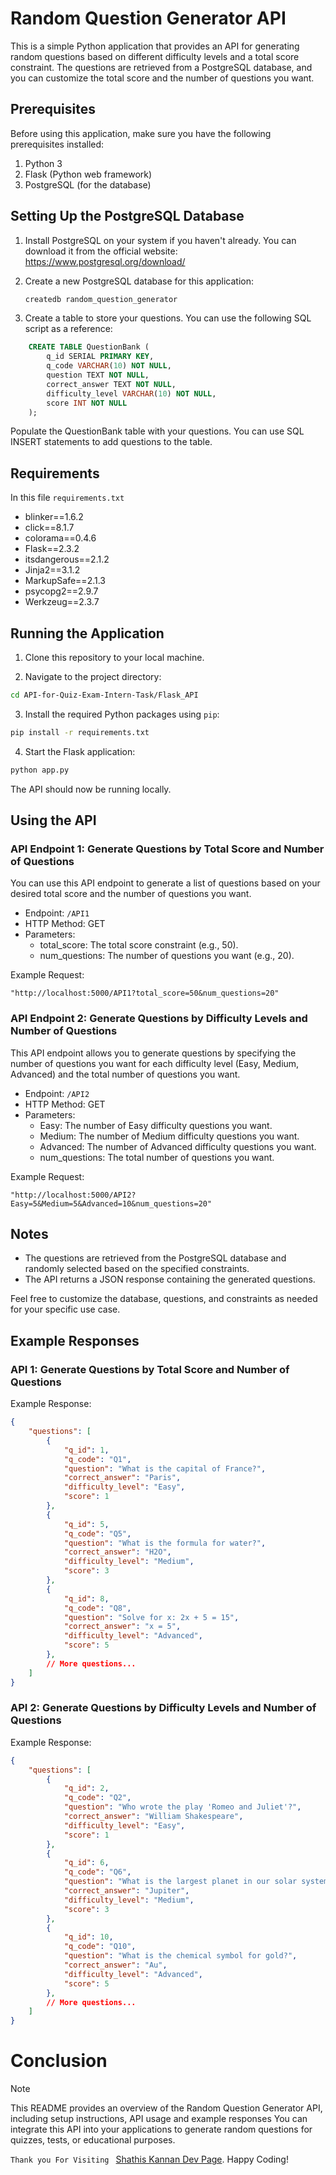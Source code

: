 # Random Question Generator API

This is a simple Python application that provides an API for generating random questions based on different difficulty levels and a total score constraint. The questions are retrieved from a PostgreSQL database, and you can customize the total score and the number of questions you want.

## Prerequisites

Before using this application, make sure you have the following prerequisites installed:

1. Python 3
2. Flask (Python web framework)
3. PostgreSQL (for the database)

## Setting Up the PostgreSQL Database

1. Install PostgreSQL on your system if you haven't already. You can download it from the official website: https://www.postgresql.org/download/

2. Create a new PostgreSQL database for this application:

   ```bash
   createdb random_question_generator
   ```

3. Create a table to store your questions. You can use the following SQL script as a reference:
```sql
    CREATE TABLE QuestionBank (
        q_id SERIAL PRIMARY KEY,
        q_code VARCHAR(10) NOT NULL,
        question TEXT NOT NULL,
        correct_answer TEXT NOT NULL,
        difficulty_level VARCHAR(10) NOT NULL,
        score INT NOT NULL
    );
```
Populate the QuestionBank table with your questions. You can use SQL INSERT statements to add questions to the table.

## Requirements
In this file `requirements.txt`
* blinker==1.6.2
* click==8.1.7
* colorama==0.4.6
* Flask==2.3.2
* itsdangerous==2.1.2
* Jinja2==3.1.2
* MarkupSafe==2.1.3
* psycopg2==2.9.7
* Werkzeug==2.3.7

## Running the Application
1. Clone this repository to your local machine.

2. Navigate to the project directory:
```bash
cd API-for-Quiz-Exam-Intern-Task/Flask_API
```

3. Install the required Python packages using `pip`:
```bash
pip install -r requirements.txt
```

4. Start the Flask application:
```bash
python app.py
```

The API should now be running locally.

## Using the API
### API Endpoint 1: Generate Questions by Total Score and Number of Questions
You can use this API endpoint to generate a list of questions based on your desired total score and the number of questions you want.

* Endpoint: `/API1`
* HTTP Method: GET
* Parameters:
    * total_score: The total score constraint (e.g., 50).
    * num_questions: The number of questions you want (e.g., 20).

Example Request:
```
"http://localhost:5000/API1?total_score=50&num_questions=20"
```

### API Endpoint 2: Generate Questions by Difficulty Levels and Number of Questions
This API endpoint allows you to generate questions by specifying the number of questions you want for each difficulty level (Easy, Medium, Advanced) and the total number of questions you want.
* Endpoint: `/API2`
* HTTP Method: GET
* Parameters:
    * Easy: The number of Easy difficulty questions you want.
    * Medium: The number of Medium difficulty questions you want.
    * Advanced: The number of Advanced difficulty questions you want.
    * num_questions: The total number of questions you want.

Example Request:
```
"http://localhost:5000/API2?Easy=5&Medium=5&Advanced=10&num_questions=20"
```

## Notes
* The questions are retrieved from the PostgreSQL database and randomly selected based on the specified constraints.
* The API returns a JSON response containing the generated questions.

Feel free to customize the database, questions, and constraints as needed for your specific use case.

## Example Responses

### API 1: Generate Questions by Total Score and Number of Questions

Example Response:

```json
{
    "questions": [
        {
            "q_id": 1,
            "q_code": "Q1",
            "question": "What is the capital of France?",
            "correct_answer": "Paris",
            "difficulty_level": "Easy",
            "score": 1
        },
        {
            "q_id": 5,
            "q_code": "Q5",
            "question": "What is the formula for water?",
            "correct_answer": "H2O",
            "difficulty_level": "Medium",
            "score": 3
        },
        {
            "q_id": 8,
            "q_code": "Q8",
            "question": "Solve for x: 2x + 5 = 15",
            "correct_answer": "x = 5",
            "difficulty_level": "Advanced",
            "score": 5
        },
        // More questions...
    ]
}
```

### API 2: Generate Questions by Difficulty Levels and Number of Questions

Example Response:

```json
{
    "questions": [
        {
            "q_id": 2,
            "q_code": "Q2",
            "question": "Who wrote the play 'Romeo and Juliet'?",
            "correct_answer": "William Shakespeare",
            "difficulty_level": "Easy",
            "score": 1
        },
        {
            "q_id": 6,
            "q_code": "Q6",
            "question": "What is the largest planet in our solar system?",
            "correct_answer": "Jupiter",
            "difficulty_level": "Medium",
            "score": 3
        },
        {
            "q_id": 10,
            "q_code": "Q10",
            "question": "What is the chemical symbol for gold?",
            "correct_answer": "Au",
            "difficulty_level": "Advanced",
            "score": 5
        },
        // More questions...
    ]
}
```


# Conclusion

> [!NOTE]
> This README provides an overview of the Random Question Generator API, including setup instructions, API usage and example responses You can integrate this API into your applications to generate random questions for quizzes, tests, or educational purposes.

`Thank you For Visiting ` [Shathis Kannan Dev Page](https://github.com/ShathisKannan19).
Happy Coding!

